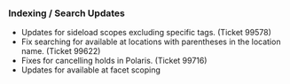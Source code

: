 ### Indexing / Search Updates
- Updates for sideload scopes excluding specific tags. (Ticket 99578)
- Fix searching for available at locations with parentheses in the location name. (Ticket 99622)
- Fixes for cancelling holds in Polaris. (Ticket 99716)
- Updates for available at facet scoping
